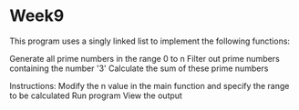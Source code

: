 # Week9
This program uses a singly linked list to implement the following functions:

Generate all prime numbers in the range 0 to n
Filter out prime numbers containing the number '3'
Calculate the sum of these prime numbers

Instructions:
Modify the n value in the main function and specify the range to be calculated
Run program
View the output
